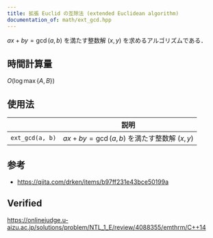```yaml
---
title: 拡張 Euclid の互除法 (extended Euclidean algorithm)
documentation_of: math/ext_gcd.hpp
---
```


$ax + by = \gcd(a, b)$ を満たす整数解 $(x, y)$ を求めるアルゴリズムである．


## 時間計算量

$O(\log{\max \lbrace A, B \rbrace})$


## 使用法

||説明|
|:--:|:--:|
|`ext_gcd(a, b)`|$ax + by = \gcd(a, b)$ を満たす整数解 $(x, y)$|


## 参考

- https://qiita.com/drken/items/b97ff231e43bce50199a


## Verified

https://onlinejudge.u-aizu.ac.jp/solutions/problem/NTL_1_E/review/4088355/emthrm/C++14

